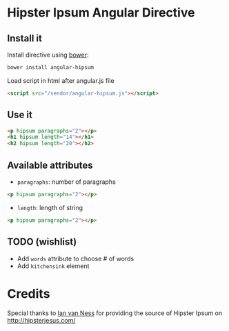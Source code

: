 # Hipster Ipsum Angular Directive

## Install it

Install directive using [bower](http://bower.io):
```bash
bower install angular-hipsum
```

Load script in html after angular.js file
```html
<script src="/vendor/angular-hipsum.js"></script>
```

## Use it
```html
<p hipsum paragraphs="2"></p>
<h1 hipsum length="14"></h1>
<h2 hipsum length="20"></h2>
```

## Available attributes
- `paragraphs`: number of paragraphs
```html
<p hipsum paragraphs="2"></p>
```
- `length`: length of string
```html
<p hipsum paragraphs="2"></p>
```

## TODO (wishlist)
- Add `words` attribute to choose # of words
- Add `kitchensink` element

# Credits
Special thanks to [Ian van Ness](http://ianvanness.com/) for providing the source of Hipster Ipsum on http://hipsterjesus.com/

